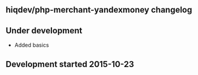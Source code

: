 hiqdev/php-merchant-yandexmoney changelog
-----------------------------------------

## Under development

- Added basics

## Development started 2015-10-23

